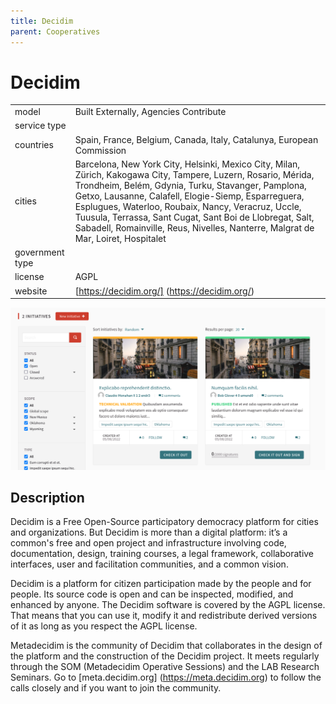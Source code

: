 ```yaml
---
title: Decidim
parent: Cooperatives
---
```


# Decidim

|                   |                                          |
|:------------------|:-----------------------------------------|
| model             | Built Externally, Agencies Contribute
| service type      | 
| countries         | Spain, France, Belgium, Canada, Italy, Catalunya, European Commission
| cities            | Barcelona, New York City, Helsinki, Mexico City, Milan, Zürich, Kakogawa City, Tampere, Luzern, Rosario, Mérida, Trondheim, Belém, Gdynia, Turku, Stavanger, Pamplona, Getxo, Lausanne, Calafell, Elogie-Siemp, Esparreguera, Esplugues, Waterloo, Roubaix, Nancy, Veracruz, Uccle, Tuusula, Terrassa, Sant Cugat, Sant Boi de Llobregat, Salt, Sabadell, Romainville, Reus, Nivelles, Nanterre, Malgrat de Mar, Loiret, Hospitalet
| government type   | 
| license           | AGPL
| website           | [https://decidim.org/] (https://decidim.org/)

![Decidim screenshot](images/decidim.jpg)

## Description
Decidim is a Free Open-Source participatory democracy platform for cities and organizations. But Decidim is more than a digital platform: it’s a common's free and open project and infrastructure involving code, documentation, design, training courses, a legal framework, collaborative interfaces, user and facilitation communities, and a common vision.

Decidim is a platform for citizen participation made by the people and for people. Its source code is open and can be inspected, modified, and enhanced by anyone. The Decidim software is covered by the AGPL license. That means that you can use it, modify it and redistribute derived versions of it as long as you respect the AGPL license.

Metadecidim is the community of Decidim that collaborates in the design of the platform and the construction of the Decidim project. It meets regularly through the SOM (Metadecidim Operative Sessions) and the LAB Research Seminars. Go to [meta.decidim.org] (https://meta.decidim.org) to follow the calls closely and if you want to join the community. 
